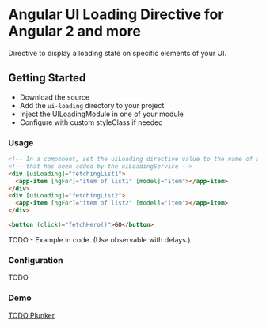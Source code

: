 # Angular UI Loading Directive for Angular 2 and more

Directive to display a loading state on specific elements of your UI.

## Getting Started

- Download the source
- Add the `ui-loading` directory to your project
- Inject the UILoadingModule in one of your module
- Configure with custom styleClass if needed

### Usage
```html
<!-- In a component, set the uiLoading directive value to the name of an action (observable or subscription) -->
<!-- that has been added by the uiLoadingService -->
<div [uiLoading]="fetchingList1">
  <app-item [ngFor]="item of list1" [model]="item"></app-item>
</div>
<div [uiLoading]="fetchingList2">
  <app-item [ngFor]="item of list2" [model]="item"></app-item>
</div>

<button (click)="fetchHero()">GO</button>
```

TODO - Example in code. (Use observable with delays.)

### Configuration
TODO

### Demo
[TODO Plunker](https://github.com/leye0/AngularUiLoadingDirective)
